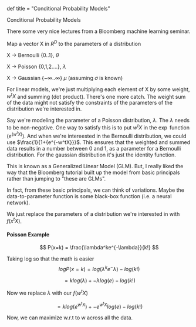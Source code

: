def title = "Conditional Probability Models"

Conditional Probability Models

There some very nice lectures from a Bloomberg machine learning seminar. 

Map a vector X in $R^D$ to the parameters of a distribution

X -> Bernoulli {0..1}, $\theta$

X -> Poisson {0,1,2....}, $\lambda$

X -> Gaussian {$-\infty .. \infty$} $\mu$ (assuming $\sigma$ is known)

For linear models, we're just multiplying each element of X by some weight, $w^tX$ and summing (dot product). There's one more catch. The weight sum of the data might not satisfy the constraints of the parameters of the distribution we're interested in. 

Say we're modeling the parameter of a Poisson distribution, $\lambda$. The $\lambda$ needs to be non-negative. One way to satisfy this is to put $w^tX$ in the $\exp$ function ($e^{(w^tX)}$). And when we're intereested in the Bernoulli distribution, we could use $\frac{1}{1+{e^{-w^tX}}}$. This ensures that the weighted and summed data results in a number between 0 and 1, as a parameter for a Bernoulli distribution. For the gaussian distribution it's just the identity function. 

This is known as a Generalized Linear Model (GLM). But, I really liked the way that the Bloomberg tutorial built up the model from basic principals rather than jumping to "these are GLMs". 

In fact, from these basic principals, we can think of variations. Maybe the data-to-parameter function is some black-box function (i.e. a neural network). 



We just replace the parameters of a distribution we're interested in with $f(x^tX)$. 

#### Poisson Example

$$
P(x=k) = \frac{\lambda^ke^{-\lambda}}{k!}
$$

Taking log so that the math is easier
$$
log P(x=k) = log(\lambda^ke^-\lambda) - log(k!)
$$

$$
= klog(\lambda) + -\lambda log(e) - log(k!)
$$

Now we replace $\lambda$ with our $f(w^tX)$

$$
= klog(e^{w^tX}) + -e^{w^tX} log(e) - log(k!)
$$

Now, we can maximize w.r.t to w across all the data. 